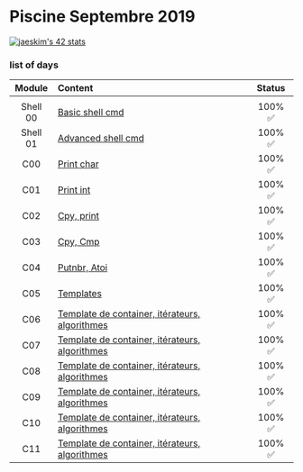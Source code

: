 # Piscine Septembre 2019

[![jaeskim's 42 stats](https://badge42.herokuapp.com/api/stats/alesanto?cursus=C%20Piscine)](https://github.com/JaeSeoKim/badge42)

### list of days

|Module	        |Content		                 		    		                            |Status				      		|
|:-:	          |:--		                        		                		    		    |:-:           					|
|		            |									                                                  |       	              |
|Shell 00   		|[Basic shell cmd](./Shell00)			                                 	|100% :white_check_mark:|
|Shell 01	    	|[Advanced shell cmd](./Shell01)	      		                        |100% :white_check_mark:|
|C00	        	|[Print char](./C00)                                          	  	|100% :white_check_mark:|
|C01          	|[Print int](./C01)						                                   		|100% :white_check_mark:|
|C02          	|[Cpy, print](./C02)	                                              |100% :white_check_mark:|
|C03          	|[Cpy, Cmp](./C03)                		                      				|100% :white_check_mark:|
|C04          	|[Putnbr, Atoi](./C04)					                                          	|100% :white_check_mark:|
|C05          	|[Templates](./C05)		                                       				|100% :white_check_mark:|
|C06          	|[Template de container, itérateurs, algorithmes](./C06)						|100% :white_check_mark:|
|C07          	|[Template de container, itérateurs, algorithmes](./C07)						|100% :white_check_mark:|
|C08          	|[Template de container, itérateurs, algorithmes](./C08)						|100% :white_check_mark:|
|C09          	|[Template de container, itérateurs, algorithmes](./C09)						|100% :white_check_mark:|
|C10	          |[Template de container, itérateurs, algorithmes](./C10)						|100% :white_check_mark:|
|C11          	|[Template de container, itérateurs, algorithmes](./C11)						|100% :white_check_mark:|
